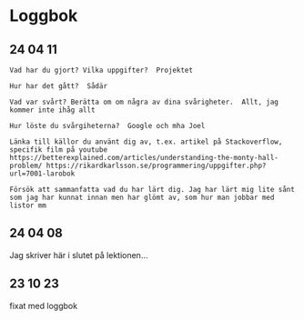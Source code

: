 Loggbok
===================

24 04 11
----------------------

    Vad har du gjort? Vilka uppgifter?  Projektet

    Hur har det gått?  Sådär

    Vad var svårt? Berätta om om några av dina svårigheter.  Allt, jag kommer inte ihåg allt

    Hur löste du svårgiheterna?  Google och mha Joel

    Länka till källor du använt dig av, t.ex. artikel på Stackoverflow, specifik film på youtube https://betterexplained.com/articles/understanding-the-monty-hall-problem/ https://rikardkarlsson.se/programmering/uppgifter.php?url=7001-larobok
    
    Försök att sammanfatta vad du har lärt dig. Jag har lärt mig lite sånt som jag har kunnat innan men har glömt av, som hur man jobbar med listor mm 


24 04 08
-----------------------
Jag skriver här i slutet på lektionen...


23 10 23
----------------------
fixat med loggbok